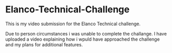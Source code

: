 # Elanco-Technical-Challenge
This is my video submission for the Elanco Technical challenge.

Due to person circumstances i was unable to complete the challange. I have uploaded a video explaining how i wpuld have approached the challenge and my plans for additional features.
